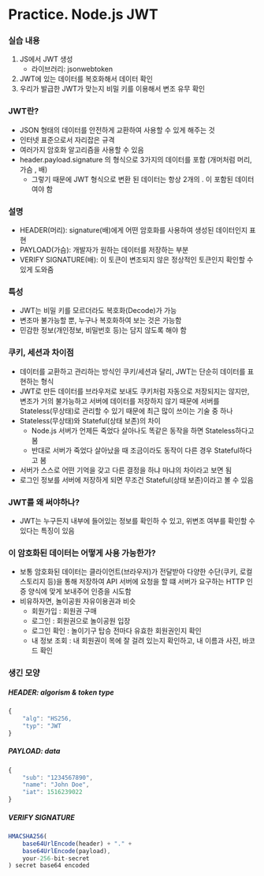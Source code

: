 # Practice. Node.js JWT



### 실습 내용
   1. JS에서 JWT 생성
      - 라이브러리: jsonwebtoken
   2. JWT에 있는 데이터를 복호화해서 데이터 확인
   3. 우리가 발급한 JWT가 맞는지 비밀 키를 이용해서 변조 유무 확인

### JWT란?
   - JSON 형태의 데이터를 안전하게 교환하여 사용할 수 있게 해주는 것
   - 인터넷 표준으로서 자리잡은 규격
   - 여러가지 암호화 알고리즘을 사용할 수 있음
   - header.payload.signature 의 형식으로 3가지의 데이터를 포함 (개머처럼 머리, 가슴 , 배)
     - 그렇기 때문에 JWT 형식으로 변환 된 데이터는 항상 2개의 . 이 포함된 데이터여야 함

### 설명
   - HEADER(머리): signature(배)에게 어떤 암호화를 사용하여 생성된 데이터인지 표현
   - PAYLOAD(가슴): 개발자가 원하는 데이터를 저장하는 부분
   - VERIFY SIGNATURE(배): 이 토큰이 변조되지 않은 정상적인 토큰인지 확인할 수 있게 도와줌

### 특성
   - JWT는 비밀 키를 모르더라도 복호화(Decode)가 가능
   - 변조마 불가능할 뿐, 누구나 복호화하여 보는 것은 가능함
   - 민감한 정보(개인정보, 비밀번호 등)는 담지 않도록 해야 함

### 쿠키, 세션과 차이점
   - 데이터를 교환하고 관리하는 방식인 쿠키/세션과 달리, JWT는 단순히 데이터를 표현하는 형식
   - JWT로 만든 데이터를 브라우저로 보내도 쿠키처럼 자동으로 저장되지는 않지만, 변조가 거의 불가능하고 서버에 데이터를 저장하지 않기 때문에 서버를 Stateless(무상태)로 관리할 수 있기 때문에 최근 많이 쓰이는 기술 중 하나
   - Stateless(무상태)와 Stateful(상태 보존)의 차이
     * Node.js 서버가 언제든 죽었다 살아나도 똑같은 동작을 하면 Stateless하다고 봄
     * 반대로 서버가 죽었다 살아났을 때 조금이라도 동작이 다른 경우 Stateful하다고 봄
   - 서버가 스스로 어떤 기억을 갖고 다른 결정을 하냐 마냐의 차이라고 보면 됨
   - 로그인 정보를 서버에 저장하게 되면 무조건 Stateful(상태 보존)이라고 볼 수 있음

### JWT를 왜 써야하나?
   - JWT는 누구든지 내부에 들어있는 정보를 확인하 수 있고, 위변조 여부를 확인할 수 있다는 특징이 있음

### 이 암호화된 데이터는 어떻게 사용 가능한가?
   - 보통 암호화된 데이터는 클라이언트(브라우저)가 전달받아 다양한 수단(쿠키, 로컬스토리지 등)을 통해 저장하여 API 서버에 요청을 할 떄 서버가 요구하는 HTTP 인증 양식에 맞게 보내주어 인증을 시도함
   - 비유하자면, 놀이공원 자유이용권과 비슷
     * 회원가입 : 회원권 구매
     * 로그인 : 회원권으로 놀이공원 입장
     * 로그인 확인 : 놀이기구 탑승 전마다 유효한 회원권인지 확인
     * 내 정보 조회 : 내 회원권이 목에 잘 걸려 있는지 확인하고, 내 이름과 사진, 바코드 확인


### 생긴 모양
##### HEADER: algorism & token type
```javascript
{
    "alg": "HS256,
    "typ": "JWT
}
```
##### PAYLOAD: data
```javascript
{
    "sub": "1234567890",
    "name": "John Doe",
    "iat": 1516239022
}
```
##### VERIFY SIGNATURE
```javascript
HMACSHA256(
    base64UrlEncode(header) + "." +
    base64UrlEncode(payload),
    your-256-bit-secret
) secret base64 encoded
```